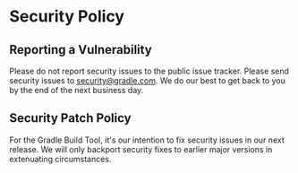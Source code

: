 # Security Policy

## Reporting a Vulnerability

Please do not report security issues to the public issue tracker.
Please send security issues to [security@gradle.com](mailto:security@gradle.com).
We do our best to get back to you by the end of the next business day.

## Security Patch Policy

For the Gradle Build Tool, it's our intention to fix security issues in our next release.
We will only backport security fixes to earlier major versions in extenuating circumstances.
